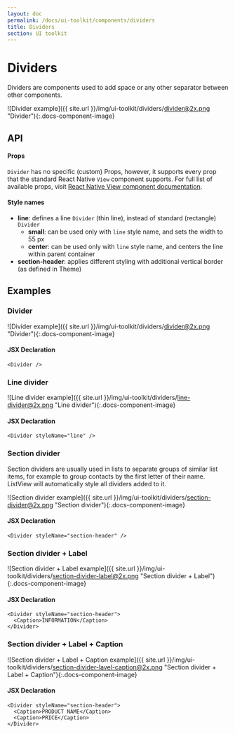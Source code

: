 ```yaml
---
layout: doc
permalink: /docs/ui-toolkit/components/dividers
title: Dividers
section: UI toolkit
---
```


# Dividers

Dividers are components used to add space or any other separator between other components.

![Divider example]({{ site.url }}/img/ui-toolkit/dividers/divider@2x.png "Divider"){:.docs-component-image}

## API

#### Props

`Divider` has no specific (custom) Props, however, it supports every prop that the standard React Native `View` component supports. For full list of available props, visit
[React Native View component documentation](https://facebook.github.io/react-native/docs/view.html "React Native View component documentation").

#### Style names

* **line**: defines a line `Divider` (thin line), instead of standard (rectangle) `Divider`
  * **small**: can be used only with `line` style name, and sets the width to 55 px
  * **center**: can be used only with `line` style name, and centers the line within parent container
* **section-header**: applies different styling with additional vertical border (as defined in Theme)

## Examples

### Divider
![Divider example]({{ site.url }}/img/ui-toolkit/dividers/divider@2x.png "Divider"){:.docs-component-image}

#### JSX Declaration
```JSX
<Divider />
```

### Line divider
![Line divider example]({{ site.url }}/img/ui-toolkit/dividers/line-divider@2x.png "Line divider"){:.docs-component-image}

#### JSX Declaration
```JSX
<Divider styleName="line" />
```

### Section divider  
Section dividers are usually used in lists to separate groups of similar list items, for example to group contacts by the first letter of their name. ListView will automatically style all dividers added to it.

![Section divider example]({{ site.url }}/img/ui-toolkit/dividers/section-divider@2x.png "Section divider"){:.docs-component-image}

#### JSX Declaration
```JSX
<Divider styleName="section-header" />
```

### Section divider + Label
![Section divider + Label example]({{ site.url }}/img/ui-toolkit/dividers/section-divider-label@2x.png "Section divider + Label"){:.docs-component-image}

#### JSX Declaration
```JSX
<Divider styleName="section-header">
  <Caption>INFORMATION</Caption>
</Divider>
```

### Section divider + Label + Caption
![Section divider + Label + Caption example]({{ site.url }}/img/ui-toolkit/dividers/section-divider-lavel-caption@2x.png "Section divider + Label + Caption"){:.docs-component-image}

#### JSX Declaration
```JSX
<Divider styleName="section-header">
  <Caption>PRODUCT NAME</Caption>
  <Caption>PRICE</Caption>
</Divider>
```
